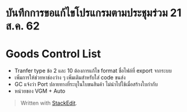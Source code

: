 
บันทึกการขอแก้ไขโปรแกรมตามประชุมร่วม 21 ส.ค. 62
===
# Goods Control List
- Tranfer type ข้อ 2 และ 10 ต้องการแก้ไข format ชื่อไฟล์ที่ export จากระบบ
- เพิ่มการให้ช่วยหาช่องว่าง ๆ เพิ่มเติมสำหรับใส่ code ขนส่ง
- GC แจ้งว่า Port ปลายทางที่ระบุในใบขนสินค้า ไม่นำไปใช้เมื่อสร้างใบกำกับ
- หน่วยของ VGM + Auto

> Written with [StackEdit](https://stackedit.io/).
<!--stackedit_data:
eyJoaXN0b3J5IjpbMjEwMDgxODQ2MiwxNDQ5NDMyNjIzXX0=
-->